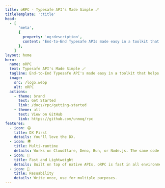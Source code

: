```yaml
---
title: oRPC - Typesafe API's Made Simple 🪄
titleTemplate: ':title'
head:
  - [
      'meta',
      {
        property: 'og:description',
        content: 'End-to-End Typesafe APIs made easy in a toolkit that helps developers build robust TypeScript APIs with a focus on developer experience, reliability.',
      },
    ]
layout: home
hero:
  name: oRPC
  text: Typesafe API's Made Simple 🪄
  tagline: End-to-End Typesafe API's made easy in a toolkit that helps developers build robust TypeScript API's with a focus on developer experience, reliability.
  image:
    src: /logo.webp
    alt: oRPC
  actions:
    - theme: brand
      text: Get Started
      link: /docs/rpc/getting-started
    - theme: alt
      text: View on GitHub
      link: https://github.com/unnoq/rpc
features:
  - icon: 😃
    title: DX First
    details: You'll love the DX.
  - icon: 🌍
    title: Multi-runtime
    details: Works on Cloudflare, Deno, Bun, or Node.js. The same code runs on all platforms.
  - icon: 🚀
    title: Fast and Lightweight
    details: Built on top of native APIs, oRPC is fast in all environments.
  - icon: 🔋
    title: Resuability
    details: Write once, use for multiple purposes.
---
```

